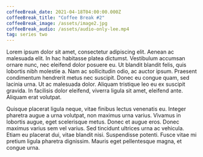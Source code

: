```yaml
---
coffeeBreak_date: 2021-04-18T04:00:00.000Z
coffeeBreak_title: "Coffee Break #2"
coffeeBreak_image: /assets/image2.jpg
coffeeBreak_audio: /assets/audio-only-lee.mp4
tag: series two
---
```

Lorem ipsum dolor sit amet, consectetur adipiscing elit. Aenean ac malesuada elit. In hac habitasse platea dictumst. Vestibulum accumsan ornare nunc, nec eleifend dolor posuere eu. Ut blandit blandit felis, quis lobortis nibh molestie a. Nam ac sollicitudin odio, ac auctor ipsum. Praesent condimentum hendrerit metus nec suscipit. Donec eu congue quam, sed lacinia urna. Ut ac malesuada dolor. Aliquam tristique leo eu ex suscipit gravida. In facilisis dolor eleifend, viverra ligula sit amet, eleifend ante. Aliquam erat volutpat.

Quisque placerat ligula neque, vitae finibus lectus venenatis eu. Integer pharetra augue a urna volutpat, non maximus urna varius. Vivamus in lobortis augue, eget scelerisque metus. Donec et augue eros. Donec maximus varius sem vel varius. Sed tincidunt ultrices urna ac vehicula. Etiam eu placerat dui, vitae blandit nisi. Suspendisse potenti. Fusce vitae mi pretium ligula pharetra dignissim. Mauris eget pellentesque magna, et congue urna.